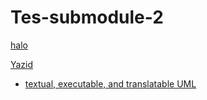 # Tes-submodule-2
[halo](http://txtuml.inf.elte.hu/wiki/doku.php?id=start)

[Yazid](https://github.com/yazidazfa)

- [textual, executable, and translatable UML](http://txtuml.inf.elte.hu/wiki/doku.php?id=start)
